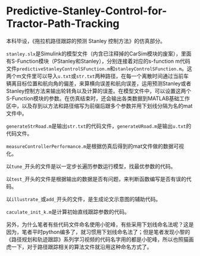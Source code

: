# Predictive-Stanley-Control-for-Tractor-Path-Tracking
本科毕设，《拖拉机路径跟踪的预测 Stanley 控制方法》的仿真部分。

`stanley.slx`是Simulink的模型文件（内含已注释掉的CarSim模块的废案），里面有S-Function模块（PStanley和Stanley），分别连接着对应的s-function m代码文件`predictiveStanleyControlSFunction.m`和`stanleyControlSFunction.m`。这两个m文件里可以导入`u.txt`或`str.txt`两种路径，在每一个离散时间通过当前车辆离目标位置和航向角的偏差，来算横向误差和航向误差，运用预测Stanley或者Stanley控制方法来输出轮转角以及计算的误差。在模型文件中，可以设置这两个S-Function模块的参数。在仿真结束时，还会输出各类数据到MATLAB基础工作区中，以及存到以方法和路径缩写为前缀后跟多个参数并用下划线分隔为名的mat文件中。

`generateStrRoad.m`是输出`str.txt`的代码文件，`generateURoad.m`是输出`u.txt`的代码文件。

`measureControllerPerformance.m`是根据仿真后得到的mat文件做的数据可视化。

以`tune_`开头的文件是以一定步长遍历参数运行模型，找最优参数的代码。

以`test_`开头的文件是根据输出的数据是否有问题，来判断函数编写是否有误的代码。

以`illustrate_`或`add_`开头的文件，是生成论文示意图的辅助代码。

`caculate_init_k.m`是计算初始直线跟踪参数的代码。

另外，为什么笔者有些代码文件命名使用小驼峰，有些采用下划线命名法呢？这是因为，笔者平时python编多了，就习惯用下划线命名法了；但是笔者发现小黎的《路径规划和轨迹跟踪》系列学习视频的代码名字用的都是小驼峰，所以也照猫画虎一下，对于路径跟踪相关的算法文件就沿用这种命名方式了。
